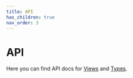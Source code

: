 ```yaml
---
title: API
has_children: true
nav_order: 3
---
```


# API

Here you can find API docs for [Views](Views) and [Types](Types). 